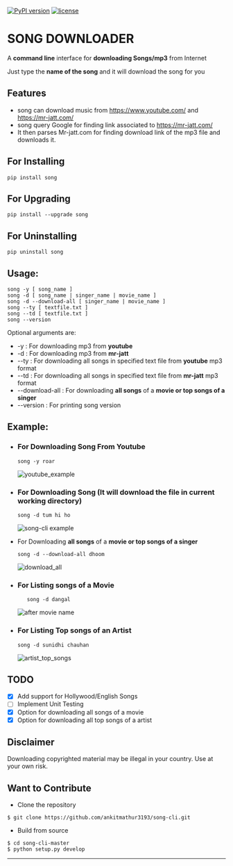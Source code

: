 [![PyPI version](https://badge.fury.io/py/song.svg)](https://badge.fury.io/py/song)
[![license](https://img.shields.io/github/license/mashape/apistatus.svg)](https://github.com/ankitmathur3193/song-cli/blob/master/LICENSE)
# SONG DOWNLOADER #
A **command line** interface for **downloading Songs/mp3** from Internet

Just type the **name of the song** and it will download the song for you

## Features ##
* song can download music from https://www.youtube.com/ and https://mr-jatt.com/
* song query Google for finding link associated to https://mr-jatt.com/
* It then parses Mr-jatt.com for finding download link of the mp3 file and downloads it.
## For Installing ##
```
pip install song
```
## For Upgrading ##
```
pip install --upgrade song
```
## For Uninstalling ##
```
pip uninstall song
```
## Usage: ##
```
song -y [ song_name ]
song -d [ song_name | singer_name | movie_name ]
song -d --download-all [ singer_name | movie_name ]
song --ty [ textfile.txt ]
song --td [ textfile.txt ]
song --version
```
Optional arguments are:
* -y : For downloading mp3 from **youtube**
* -d : For downloading mp3 from **mr-jatt**
* --ty : For downloading all songs in specified text file from **youtube** mp3 format
* --td : For downloading all songs in specified text file from **mr-jatt** mp3 format
* --download-all : For downloading **all songs** of a **movie or top songs of a singer**
* --version : For printing song version

## Example: ##
* ### For Downloading Song From Youtube ###
    ```
    song -y roar
    ```

     ![youtube_example](https://cloud.githubusercontent.com/assets/15183662/26529632/28499f54-43e1-11e7-87a6-f4c0c3e2fd0b.png)

* ### For Downloading Song (It will download the file in current working directory) ###
    ```
    song -d tum hi ho
    ```

    ![song-cli example](https://cloud.githubusercontent.com/assets/15183662/26523026/cdc7d2e6-432a-11e7-941b-76fa9c465093.png)

* For Downloading **all songs** of a **movie or top songs of a singer**
    ```
    song -d --download-all dhoom  
   ```

    ![download_all](https://cloud.githubusercontent.com/assets/15183662/26556972/929c1c12-44bb-11e7-8fbc-48b389de7a82.png)

* ### For Listing songs of a Movie
  ```
     song -d dangal
  ```

    ![after movie name](https://cloud.githubusercontent.com/assets/15183662/26523019/b009e7b2-432a-11e7-8241-919f95c993bf.png)


 * ### For Listing Top songs of an Artist ###
    ```
    song -d sunidhi chauhan     
    ```

    ![artist_top_songs](https://cloud.githubusercontent.com/assets/15183662/26523023/c1a272dc-432a-11e7-85e7-1757a40da341.png)

## TODO ##
- [X] Add support for Hollywood/English Songs
- [ ] Implement Unit Testing
- [X] Option for downloading all songs of a movie
- [X] Option for downloading all top songs of a artist

## Disclaimer ##

Downloading copyrighted material may be illegal in your country. Use at your own risk.

## Want to Contribute ##
- Clone the repository

```
$ git clone https://github.com/ankitmathur3193/song-cli.git
```

 - Build from source

```
$ cd song-cli-master
$ python setup.py develop
```






----------------------------------------------------
